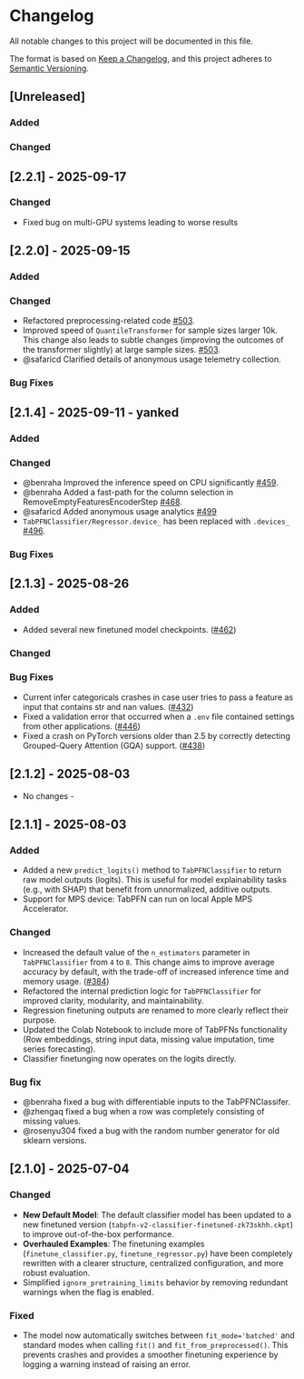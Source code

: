 # Changelog

All notable changes to this project will be documented in this file.

The format is based on [Keep a Changelog](https://keepachangelog.com/en/1.0.0/),
and this project adheres to [Semantic Versioning](https://semver.org/spec/v2.0.0.html).

## [Unreleased]

### Added

### Changed

## [2.2.1] - 2025-09-17

### Changed

- Fixed bug on multi-GPU systems leading to worse results

## [2.2.0] - 2025-09-15

### Added

### Changed
- Refactored preprocessing-related code [#503](https://github.com/PriorLabs/TabPFN/pull/503).
- Improved speed of `QuantileTransformer` for sample sizes larger 10k. This change also leads to subtle changes (improving the outcomes of the transformer slightly) at large sample sizes. [#503](https://github.com/PriorLabs/TabPFN/pull/503).
- @safaricd Clarified details of anonymous usage telemetry collection.

### Bug Fixes

## [2.1.4] - 2025-09-11 - **yanked**

### Added

### Changed
- @benraha Improved the inference speed on CPU significantly [#459](https://github.com/PriorLabs/TabPFN/pull/459).
- @benraha Added a fast-path for the column selection in RemoveEmptyFeaturesEncoderStep [#468](https://github.com/PriorLabs/TabPFN/pull/468).
- @safaricd Added anonymous usage analytics [#499](https://github.com/PriorLabs/TabPFN/pull/499)
- `TabPFNClassifier/Regressor.device_` has been replaced with `.devices_` [#496](https://github.com/PriorLabs/TabPFN/pull/496).

### Bug Fixes

## [2.1.3] - 2025-08-26

### Added
- Added several new finetuned model checkpoints. ([#462](https://github.com/PriorLabs/TabPFN/pull/462))

### Changed

### Bug Fixes
- Current infer categoricals crashes in case user tries to pass a feature as input that contains str and nan values. ([#432](https://github.com/PriorLabs/TabPFN/pull/432))
- Fixed a validation error that occurred when a `.env` file contained settings from other applications. ([#446](https://github.com/PriorLabs/TabPFN/pull/446))
- Fixed a crash on PyTorch versions older than 2.5 by correctly detecting Grouped-Query Attention (GQA) support. ([#438](https://github.com/PriorLabs/TabPFN/pull/438))

## [2.1.2] - 2025-08-03

- No changes -

## [2.1.1] - 2025-08-03

### Added
- Added a new `predict_logits()` method to `TabPFNClassifier` to return raw model outputs (logits). This is useful for model explainability tasks (e.g., with SHAP) that benefit from unnormalized, additive outputs.
- Support for MPS device: TabPFN can run on local Apple MPS Accelerator.

### Changed
- Increased the default value of the `n_estimators` parameter in `TabPFNClassifier` from `4` to `8`. This change aims to improve average accuracy by default, with the trade-off of increased inference time and memory usage. ([#384](https://github.com/PriorLabs/TabPFN/pull/384))
- Refactored the internal prediction logic for `TabPFNClassifier` for improved clarity, modularity, and maintainability.
- Regression finetuning outputs are renamed to more clearly reflect their purpose.
- Updated the Colab Notebook to include more of TabPFNs functionality (Row embeddings, string input data, missing value imputation, time series forecasting).
- Classifier finetunging now operates on the logits directly.

### Bug fix
- @benraha fixed a bug with differentiable inputs to the TabPFNClassifer.
- @zhengaq fixed a bug when a row was completely consisting of missing values.
- @rosenyu304 fixed a bug with the random number generator for old sklearn versions.

## [2.1.0] - 2025-07-04

### Changed
- **New Default Model**: The default classifier model has been updated to a new finetuned version (`tabpfn-v2-classifier-finetuned-zk73skhh.ckpt`) to improve out-of-the-box performance.
- **Overhauled Examples**: The finetuning examples (`finetune_classifier.py`, `finetune_regressor.py`) have been completely rewritten with a clearer structure, centralized configuration, and more robust evaluation.
- Simplified `ignore_pretraining_limits` behavior by removing redundant warnings when the flag is enabled.

### Fixed
- The model now automatically switches between `fit_mode='batched'` and standard modes when calling `fit()` and `fit_from_preprocessed()`. This prevents crashes and provides a smoother finetuning experience by logging a warning instead of raising an error.
